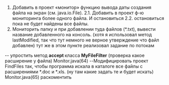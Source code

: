 1. Добавить в проект «монитор» функцию вывода даты создания файла на экран (см. java.io.File).
2.1. Добавить в проект ф-ю мониторинга более одного файла. И остановиться
2.2. остановиться пока не будет найдены все файлы.
3. Мониторить папку и при добавлении туда файлов (*.txt), вывести название добавленного на консоль. (хотя я использовал метод lastModified, так что тут немного не верное утверждение что файл добавлен)
тут же в этом пункте реализовал задание по потокам 

-- упростить метод <b>accept </b>класса <b>MyFileFilter</b> (проверка какое расширение у файла) Monitor.java(64)
--Модифицировать проект FindFiles так, чтобы программа искала в каталоге все файлы с расширениями *.doc и *.xls. (ну там какие задать те и будет искать) Monitor.java(65) раскоментить

